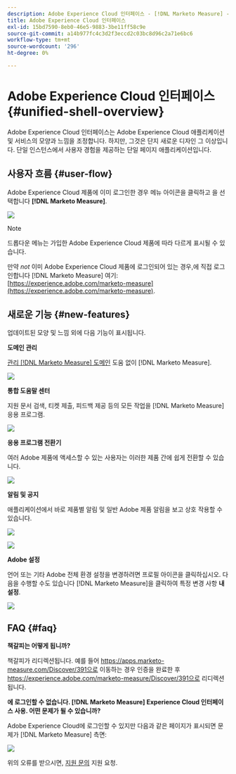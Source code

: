 ```yaml
---
description: Adobe Experience Cloud 인터페이스 - [!DNL Marketo Measure] - 제품 설명서
title: Adobe Experience Cloud 인터페이스
exl-id: 15bd7590-8eb0-46e5-9883-3be11ff58c9e
source-git-commit: a14b977fc4c3d2f3eccd2c03bc8d96c2a71e6bc6
workflow-type: tm+mt
source-wordcount: '296'
ht-degree: 0%

---
```


# Adobe Experience Cloud 인터페이스 {#unified-shell-overview}

Adobe Experience Cloud 인터페이스는 Adobe Experience Cloud 애플리케이션 및 서비스의 모양과 느낌을 조정합니다. 하지만, 그것은 단지 새로운 디자인 그 이상입니다. 단일 인스턴스에서 사용자 경험을 제공하는 단일 페이지 애플리케이션입니다.

## 사용자 흐름 {#user-flow}

Adobe Experience Cloud 제품에 이미 로그인한 경우 메뉴 아이콘을 클릭하고 을 선택합니다 **[!DNL Marketo Measure]**.

![](assets/unified-shell-overview-4.png)

>[!NOTE]
>
>드롭다운 메뉴는 가입한 Adobe Experience Cloud 제품에 따라 다르게 표시될 수 있습니다.

만약 _not_ 이미 Adobe Experience Cloud 제품에 로그인되어 있는 경우,에 직접 로그인합니다 [!DNL Marketo Measure] 여기: [https://experience.adobe.com/marketo-measure](https://experience.adobe.com/marketo-measure).

## 새로운 기능 {#new-features}

업데이트된 모양 및 느낌 외에 다음 기능이 표시됩니다.

**도메인 관리**

[관리 [!DNL Marketo Measure] 도메인](/help/marketo-measure-and-adobe/domain-management.md) 도움 없이 [!DNL Marketo Measure].

![](assets/unified-shell-overview-5.png)

**통합 도움말 센터**

지원 문서 검색, 티켓 제출, 피드백 제공 등의 모든 작업을 [!DNL Marketo Measure] 응용 프로그램.

![](assets/unified-shell-overview-6.png)

**응용 프로그램 전환기**

여러 Adobe 제품에 액세스할 수 있는 사용자는 이러한 제품 간에 쉽게 전환할 수 있습니다.

![](assets/unified-shell-overview-7.png)

**알림 및 공지**

애플리케이션에서 바로 제품별 알림 및 일반 Adobe 제품 알림을 보고 상호 작용할 수 있습니다.

![](assets/unified-shell-overview-8.png)

![](assets/unified-shell-overview-9.png)

**Adobe 설정**

언어 또는 기타 Adobe 전체 환경 설정을 변경하려면 프로필 아이콘을 클릭하십시오. 다음을 수행할 수도 있습니다 [!DNL Marketo Measure]을 클릭하여 특정 변경 사항 **내 설정**.

![](assets/unified-shell-overview-10.png)

## FAQ {#faq}

**책갈피는 어떻게 됩니까?**

책갈피가 리디렉션됩니다. 예를 들어 https://apps.marketo-measure.com/Discover/391으로 이동하는 경우 인증을 완료한 후 https://experience.adobe.com/marketo-measure/Discover/391으로 리디렉션됩니다.

**에 로그인할 수 없습니다. [!DNL Marketo Measure] Experience Cloud 인터페이스 사용. 어떤 문제가 될 수 있습니까?**

Adobe Experience Cloud에 로그인할 수 있지만 다음과 같은 페이지가 표시되면 문제가 [!DNL Marketo Measure] 측면:

![](assets/unified-shell-overview-11.png)

위의 오류를 받으시면, [지원 문의](https://nation.marketo.com/t5/support/ct-p/Support) 지원 요청.

